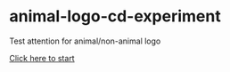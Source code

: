 # animal-logo-cd-experiment
Test attention for animal/non-animal logo

[Click here to start](https://hongbozha.github.io/animal-logo-cd-experiment/experiment_for_github_pages.html)
